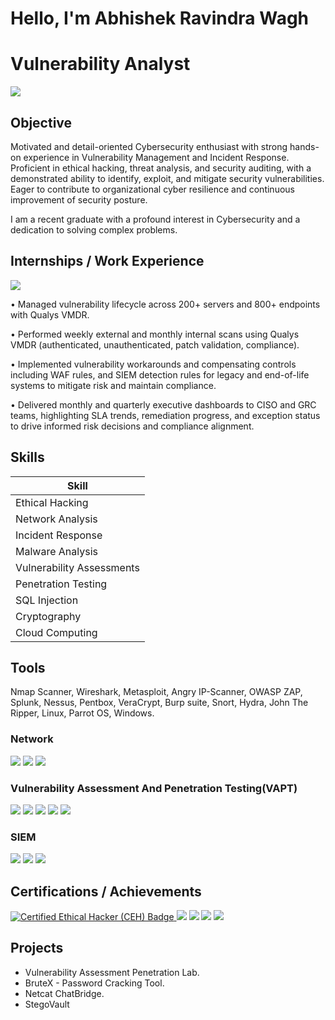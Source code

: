 # Hello, I'm Abhishek Ravindra Wagh 
# Vulnerability Analyst


<a href="https://www.linkedin.com/in/abhishekwagh7/"><img src="https://img.shields.io/badge/-LinkedIn-0072b1?&style=for-the-badge&logo=linkedin&logoColor=white" /></a>

## Objective

Motivated and detail-oriented Cybersecurity enthusiast with strong hands-on experience in Vulnerability Management and Incident Response. Proficient in ethical hacking, threat analysis, and security auditing, with a demonstrated ability to identify, exploit, and mitigate security vulnerabilities. Eager to contribute to organizational cyber resilience and continuous improvement of security posture.

I am a recent graduate with a profound interest in Cybersecurity and a dedication to solving complex problems.

## Internships / Work Experience
<div>
    <img src="https://img.shields.io/badge/-Vulnerability Analyst- CybersecXperts-4D4D4D?&style=for-the-badge&logo=Netsparker&logoColor=white" />
</div>

• Managed vulnerability lifecycle across 200+ servers and 800+ endpoints with Qualys VMDR.

• Performed weekly external and monthly internal scans using Qualys VMDR (authenticated, unauthenticated, patch validation, compliance).

• Implemented vulnerability workarounds and compensating controls including WAF rules, and SIEM detection rules for legacy and end-of-life systems to mitigate risk   and maintain compliance.

• Delivered monthly and quarterly executive dashboards to CISO and GRC teams, highlighting SLA trends, remediation progress, and exception status to drive informed   risk decisions and compliance alignment.

## Skills


| Skill                                         | 
|-----------------------------------------------|
| Ethical Hacking |
| Network Analysis |
| Incident Response | 
| Malware Analysis | 
| Vulnerability Assessments |
| Penetration Testing | 
| SQL Injection | 
| Cryptography |
| Cloud Computing |

## Tools
Nmap Scanner, Wireshark, Metasploit, Angry IP-Scanner, OWASP ZAP, Splunk, Nessus, Pentbox, VeraCrypt, Burp suite, Snort, Hydra, John The Ripper, Linux, Parrot OS, Windows.

### Network
<div>
    <img src="https://img.shields.io/badge/-Wireshark-1679A7?&style=for-the-badge&logo=Wireshark&logoColor=white" />
    <img src="https://img.shields.io/badge/-Nmap-EF3B2D?&style=for-the-badge&logo=Nmap&logoColor=white" />
    <img src="https://img.shields.io/badge/-Netcat-777BB4?&style=for-the-badge&logo=Netcat&logoColor=white" />
</div>

### Vulnerability Assessment And Penetration Testing(VAPT)
<div>
     <img src="https://img.shields.io/badge/-Metasploit-EF3B2D?&style=for-the-badge&logo=Metasploit&logoColor=white" />
     <img src="https://img.shields.io/badge/-Nessus-00A4EF?&style=for-the-badge&logo=Nessus&logoColor=white" />
    <img src="https://img.shields.io/badge/-OWASP_ZAP-006400?&style=for-the-badge&logoColor=white" />
     <img src="https://img.shields.io/badge/-Burp_Suite-4B275F?&style=for-the-badge&logo=Burp_Suite&logoColor=white" />
    <img src="https://img.shields.io/badge/-Netsparker-4D4D4D?&style=for-the-badge&logo=Netsparker&logoColor=white" />
</div>

### SIEM
<div>
    <img src="https://img.shields.io/badge/-Snort-777BB4?&style=for-the-badge&logo=Snort&logoColor=white" />
    <img src="https://img.shields.io/badge/-Splunk-000000?&style=for-the-badge&logo=Splunk&logoColor=white" />
    <img src="https://img.shields.io/badge/-Wazuh-005571?&style=for-the-badge&logo=Wazuh&logoColor=white" />
</div>

## Certifications / Achievements

<div>
<a href="https://aspen.eccouncil.org/VerifyBadge?type=certification&a=m7kC/ALkng/twKdmgxCiuXPw/oldTSyeNT/yrE4zDsI=" target="_blank">
    <img src="https://img.shields.io/badge/-Certified_Ethical_Hacker(CEH)-FF0000?&style=for-the-badge&logo=CEH&logoColor=white" alt="Certified Ethical Hacker (CEH) Badge">
</a>

<img src="https://img.shields.io/badge/-ISC2-007ACC?&style=for-the-badge&logo=CompTIA&logoColor=white" />
<img src="https://img.shields.io/badge/-Cisco Certified Hacker-4D4D4D?&style=for-the-badge&logo=CompTIA&logoColor=white" />
<img src="https://img.shields.io/badge/-Google Cybersecurity Foundation-006400?&style=for-the-badge&logoColor=white" />
<img src="https://img.shields.io/badge/-TryHachMe-000080?&style=for-the-badge&logoColor=white" />
</div>

## Projects
- Vulnerability Assessment Penetration Lab.
- BruteX - Password Cracking Tool.
- Netcat ChatBridge.
- StegoVault
